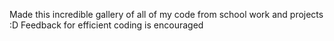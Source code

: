 Made this incredible gallery of all of my code from school work and projects :D
Feedback for efficient coding is encouraged
